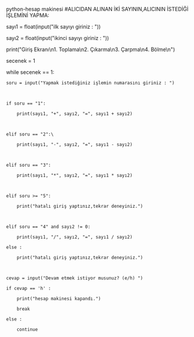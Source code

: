 python-hesap makinesi
#ALICIDAN ALINAN İKİ SAYININ,ALICININ İSTEDİĞİ İŞLEMİNİ YAPMA:

sayı1 = float(input("ilk sayıyı giriniz : "))

sayı2 = float(input("ikinci sayıyı giriniz : "))



print("Giriş Ekranı\n1. Toplama\n2. Çıkarma\n3. Çarpma\n4. Bölme\n")



secenek = 1



while secenek == 1:

    soru = input("Yapmak istediğiniz işlemin numarasını giriniz : ")



    if soru == "1":

        print(sayı1, "+", sayı2, "=", sayı1 + sayı2)



    elif soru == "2":\

        print(sayı1, "-", sayı2, "=", sayı1 - sayı2)



    elif soru == "3":

        print(sayı1, "*", sayı2, "=", sayı1 * sayı2)



    elif soru >= "5":

        print("hatalı giriş yaptınız,tekrar deneyiniz.")



    elif soru == "4" and sayı2 != 0:

        print(sayı1, "/", sayı2, "=", sayı1 / sayı2)

    else :

        print("hatalı giriş yaptınız,tekrar deneyiniz.")



    cevap = input("Devam etmek istiyor musunuz? (e/h) ")

    if cevap == 'h' :

        print("hesap makinesi kapandı.")

        break

    else :

        continue

